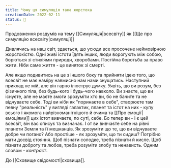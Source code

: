 ```yaml
---
title: Чому ця симуляція така жорстока
creationDate: 2022-02-11
status: 🌱
---
```

Продовження роздумів на тему [[Симуляція|всесвіту]] як [[Ще про симуляцію всесвіту|симуляції]] 

Дивлячись на наш світ, здається, що усюди все просочене неймовірною жорстокістю. Одні живі істоти їдять інших, люди ворогують між собою, борються зі стихіями природи, хворобами. Постійна боротьба за право жити. Ніби саме життя - це виняток зі смерті.

Але якщо подивитись на це з іншого боку та прийняти ідею того, що всесвіт не має наміру навмисно нам нами знущатись. 
Наступний приклад не мій, але він гарно ілюструє думку. Уявіть, що ви розум, без фізичного тіла, без будь-кого і будь-чого навколо. Ви знаєте, що ви існуєте, але не маєте змоги зрозуміти хто ви, бо не бачите та не відчуваєте себе. Тоді ви ніби як "поринаєте в себе", створюєте там певну "реальність" у вигляді галактик, планет та істот на них - купу всього і якомога найрізноманітнішого й очима та [[Про емоції|емоціями]] цих істот вивчаєте, по суті, себе. Бо тепер ви - і є цей всесвіт, він вас описує та визначає. 
І от ви вивчаєте себе на рівні планети Земля та її мешканців. Як зрозуміти що те, що ви відчуваєте добре чи погано? Або простіше - як зрозуміти, що ти сидиш? Потрібно мати досвід стояння. Щоб пізнати солодке, треба пізнати й кисле. Щоб пізнати доброту та любов, треба розуміти злобу та ненависть. Одним словом - *контраст*.

До [[Сховище свідомості|сховища]].